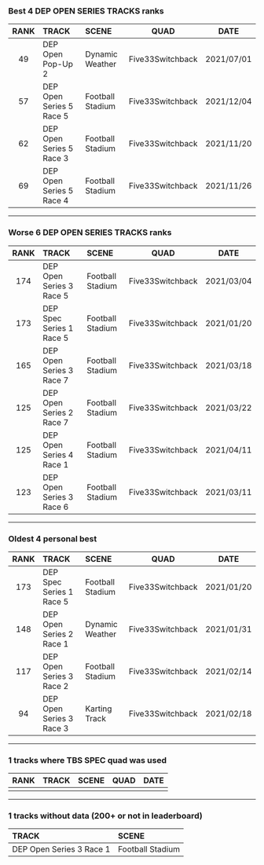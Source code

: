 ### Best 4 DEP OPEN SERIES TRACKS ranks
|RANK|TRACK|SCENE|QUAD|DATE|
|:---:|:---|:---|:---:|:---:|
|49|DEP Open Pop-Up 2|Dynamic Weather|Five33Switchback|2021/07/01|
|57|DEP Open Series 5 Race 5|Football Stadium|Five33Switchback|2021/12/04|
|62|DEP Open Series 5 Race 3|Football Stadium|Five33Switchback|2021/11/20|
|69|DEP Open Series 5 Race 4|Football Stadium|Five33Switchback|2021/11/26|
---
### Worse 6 DEP OPEN SERIES TRACKS ranks
|RANK|TRACK|SCENE|QUAD|DATE|
|:---:|:---|:---|:---:|:---:|
|174|DEP Open Series 3 Race 5|Football Stadium|Five33Switchback|2021/03/04|
|173|DEP Spec Series 1 Race 5|Football Stadium|Five33Switchback|2021/01/20|
|165|DEP Open Series 3 Race 7|Football Stadium|Five33Switchback|2021/03/18|
|125|DEP Open Series 2 Race 7|Football Stadium|Five33Switchback|2021/03/22|
|125|DEP Open Series 4 Race 1|Football Stadium|Five33Switchback|2021/04/11|
|123|DEP Open Series 3 Race 6|Football Stadium|Five33Switchback|2021/03/11|
---
### Oldest 4 personal best
|RANK|TRACK|SCENE|QUAD|DATE|
|:---:|:---|:---|:---:|:---:|
|173|DEP Spec Series 1 Race 5|Football Stadium|Five33Switchback|2021/01/20|
|148|DEP Open Series 2 Race 1|Dynamic Weather|Five33Switchback|2021/01/31|
|117|DEP Open Series 3 Race 2|Football Stadium|Five33Switchback|2021/02/14|
|94|DEP Open Series 3 Race 3|Karting Track|Five33Switchback|2021/02/18|
---
### 1 tracks where TBS SPEC quad was used
|RANK|TRACK|SCENE|QUAD|DATE|
|:---:|:---|:---|:---:|:---:|
||||||
---
### 1 tracks without data (200+ or not in leaderboard)
|TRACK|SCENE|
|:---|:---|
|DEP Open Series 3 Race 1|Football Stadium|
